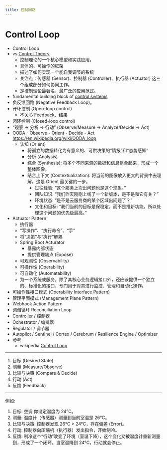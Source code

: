 ```yaml
---
title: 控制回路
---
```


# Control Loop

- Control Loop
- vs [Control Theory](./control-theory.md)
  - 控制理论的一个核心模型和实践应用。
  - 具体的、可操作的框架
  - 描述了如何实现一个能自我调节的系统
  - 关注点：传感器 (Sensor)、控制器 (Controller)、执行器 (Actuator) 这三个组成部分如何协同工作。
  - 是控制理论最著名、最广泛的应用范式。
- fundamental building block of [control systems](./control-system.md)
- 负反馈回路 (Negative Feedback Loop)。
- 开环控制 (Open-loop control)
  - 不关心 Feedback、结果
- 闭环控制 (Closed-loop control)
- “观察 -> 分析 -> 行动” (Observe/Measure -> Analyze/Decide -> Act)
- OODA - Observe - Orient - Decide - Act https://en.wikipedia.org/wiki/OODA_loop
  - 认知 (Orient)
    - 将孤立的数据转化为有意义的、可供决策的“情报”和“态势感知”
    - 分析 (Analysis)
    - 综合 (Synthesis): 将多个不同来源的数据和信息组合起来，形成一个整体图像。
    - 结合上下文 (Contextualization): 将当前的图像放入更大的背景中去理解。这是 Orient 最关键的一步。
      - 过往经验: “这个服务上次出问题也是这个现象。”
      - 团队知识: “我们昨天刚刚上线了一个新版本，是不是和它有关？”
      - 环境状态: “是不是云服务商的某个区域出问题了？”
      - 文化和目标: “我们当前的目标是保稳定，而不是推新功能，所以处理这个问题的优先级最高。”
- Actuator Pattern
  - 执行器
  - “写操作”、“执行命令”、“手”
  - 将“决策”与“执行”解耦
  - Spring Boot Acturator
    - 暴露内部状态
    - 提供管理端点 (Expose)
  - 可观测性 (Observability)
  - 可操作性 (Operability)
  - 可自动化 (Automatability)
  - 为一个系统或服务，除了其核心业务逻辑接口外，还应该提供一个独立的、标准化的接口，专门用于对其进行监控、管理和自动化操作。
- 可操作性接口模式 (Operability Interface Pattern)
- 管理平面模式 (Management Plane Pattern)
- Webhook Action Pattern
- 调谐循环 Reconciliation Loop
- Controller / 控制器
- Ochestrator / 编排器
- Regulator / 调节器
- Autopilot / Sentinel / Cortex / Cerebrum / Resilience Engine / Optimizer
- 参考
  - wikipedia [Control Loop](https://en.wikipedia.org/wiki/Control_loop)

---

1. 目标 (Desired State)
1. 测量 (Measure/Observe)
1. 比较与决策 (Compare & Decide)
1. 行动 (Act)
1. 反馈 (Feedback)

---

例如:

1. 目标: 空调 你设定温度为 24°C。
1. 测量: 温度计（传感器）测量到当前室温是 26°C。
1. 比较与决策: 控制器发现 26°C > 24°C，存在偏差 (Error)。
1. 行动: 控制器向压缩机（执行器）发出指令，开始制冷。
1. 反馈: 制冷这个“行动”改变了环境（室温下降），这个变化又被温度计重新测量到，形成了一个闭环。当室温降到 24°C，行动就会停止。
